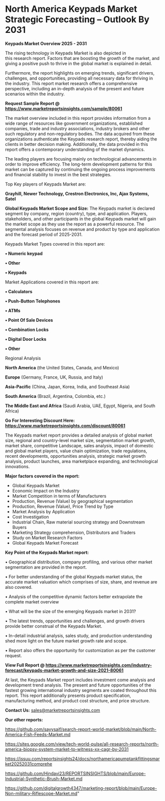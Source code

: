 # North America Keypads Market Strategic Forecasting – Outlook By 2031

<Strong> Keypads Market Overview 2025 - 2031</strong>

The rising technology in Keypads Market is also depicted in this research report. Factors that are boosting the growth of the market, and giving a positive push to thrive in the global market is explained in detail.

Furthermore, the report highlights on emerging trends, significant drivers, challenges, and opportunities, providing all necessary data for thriving in the industry. This report market research offers a comprehensive perspective, including an in-depth analysis of the present and future scenarios within the industry.

<strong>Request Sample Report @ <a href=https://www.marketreportsinsights.com/sample/80061>https://www.marketreportsinsights.com/sample/80061</a></strong>

The market overview included in this report provides information from a wide range of resources like government organizations, established companies, trade and industry associations, industry brokers and other such regulatory and non-regulatory bodies. The data acquired from these organizations authenticate the Keypads research report, thereby aiding the clients in better decision making. Additionally, the data provided in this report offers a contemporary understanding of the market dynamics.

The leading players are focusing mainly on technological advancements in order to improve efficiency. The long-term development patterns for this market can be captured by continuing the ongoing process improvements and financial stability to invest in the best strategies.

Top Key players of Keypads Market are:

<strong>Grayhill, Newer Technology, Crestron Electronics, Inc, Ajax Systems, Satel</strong>

<strong><b>Global Keypads Market Scope and Size:</b></strong>
The Keypads market is declared segment by company, region (country), type, and application. Players, stakeholders, and other participants in the global Keypads market will gain the market scope as they use the report as a powerful resource. The segmental analysis focuses on revenue and product by type and application and the forecast period of 2025-2031.

Keypads Market Types covered in this report are:

<strong>• Numeric keypad

• Other

• Keypads</strong>

Market Applications covered in this report are:

<strong>• Calculators

• Push-Button Telephones

• ATMs

• Point Of Sale Devices

• Combination Locks

• Digital Door Locks

• Other</strong> 

Regional Analysis

<strong>North America</strong> (the United States, Canada, and Mexico)

<strong>Europe</strong> (Germany, France, UK, Russia, and Italy)

<strong>Asia-Pacific</strong> (China, Japan, Korea, India, and Southeast Asia)

<strong>South America</strong> (Brazil, Argentina, Colombia, etc.)

<strong>The Middle East and Africa</strong> (Saudi Arabia, UAE, Egypt, Nigeria, and South Africa)

<strong>Go For Interesting Discount Here: <a href=https://www.marketreportsinsights.com/discount/80061>https://www.marketreportsinsights.com/discount/80061</a></strong>

The Keypads market report provides a detailed analysis of global market size, regional and country-level market size, segmentation market growth, market share, competitive Landscape, sales analysis, impact of domestic and global market players, value chain optimization, trade regulations, recent developments, opportunities analysis, strategic market growth analysis, product launches, area marketplace expanding, and technological innovations.

<strong><b>Major factors covered in the report:</b></strong>
<ul>
  <li>Global Keypads Market </li>
  <li>Economic Impact on the Industry</li>
  <li>Market Competition in terms of Manufacturers</li>
  <li>Production, Revenue (Value) by geographical segmentation</li>
  <li>Production, Revenue (Value), Price Trend by Type</li>
  <li>Market Analysis by Application</li>
  <li>Cost Investigation</li>
  <li>Industrial Chain, Raw material sourcing strategy and Downstream Buyers</li>
  <li>Marketing Strategy comprehension, Distributors and Traders</li>
  <li>Study on Market Research Factors</li>
  <li>Global Keypads Market Forecast</li>
</ul>

<strong><b>Key Point of the Keypads Market report:</b></strong>

• Geographical distribution, company profiling, and various other market segmentation are provided in the report.

• For better understanding of the global Keypads market status, the accurate market valuation which comprises of size, share, and revenue are also covered.

• Analysis of the competitive dynamic factors better extrapolate the complete market overview

• What will be the size of the emerging Keypads market in 2031?

• The latest trends, opportunities and challenges, and growth drivers provide better construal of the Keypads Market.

• In-detail industrial analysis, sales study, and production understanding shed more light on the future market growth rate and scope.

• Report also offers the opportunity for customization as per the customer request.

<strong><b>View Full Report @ <a href=https://www.marketreportsinsights.com/industry-forecast/keypads-market-growth-and-size-2021-80061>https://www.marketreportsinsights.com/industry-forecast/keypads-market-growth-and-size-2021-80061</a></b></strong>


At last, the Keypads Market report includes investment come analysis and development trend analysis. The present and future opportunities of the fastest growing international industry segments are coated throughout this report. This report additionally presents product specification, manufacturing method, and product cost structure, and price structure.

<strong>Contact Us:</strong>
sales@marketreportsinsights.com

<strong>Our other reports:</strong>

<a href=https://github.com/sayysaif/search-report-world-market/blob/main/North-America-Fish-Feeds-Market.md>https://github.com/sayysaif/search-report-world-market/blob/main/North-America-Fish-Feeds-Market.md</a>

<a href=https://sites.google.com/view/tech-world-pulse/all-research-reports/north-america-biopsy-system-market-to-witness-xx-cagr-by-2031>https://sites.google.com/view/tech-world-pulse/all-research-reports/north-america-biopsy-system-market-to-witness-xx-cagr-by-2031</a>

<a href=https://issuu.com/reportsinsights24/docs/northamericapumptankfittingsmarket20252031comprehe>https://issuu.com/reportsinsights24/docs/northamericapumptankfittingsmarket20252031comprehe</a>

<a href=https://github.com/Hindavi23/REPORTSINSIGHTS/blob/main/Europe-Industrial-Synthetic-Brush-Market.md>https://github.com/Hindavi23/REPORTSINSIGHTS/blob/main/Europe-Industrial-Synthetic-Brush-Market.md</a>

<a href=https://github.com/digitalgrowth4347/marketing-report/blob/main/Europe-Non-military-Riflescope-Market.md>https://github.com/digitalgrowth4347/marketing-report/blob/main/Europe-Non-military-Riflescope-Market.md</a>"
